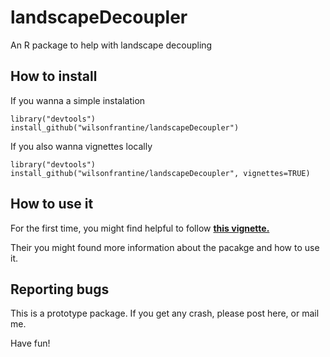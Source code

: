 # landscapeDecoupler

An R package to help with landscape decoupling

## How to install

If you wanna a simple instalation

```{r}
library("devtools")
install_github("wilsonfrantine/landscapeDecoupler")
```

If you also wanna vignettes locally

```{r}
library("devtools")
install_github("wilsonfrantine/landscapeDecoupler", vignettes=TRUE)
```

## How to use it

For the first time, you might find helpful to follow <a href="https://wilsonfrantine.github.io/landscapeDecoupler/"> <b>this vignette. </b> </a>

Their you might found more information about the pacakge and how to use it.

## Reporting bugs

This is a prototype package. If you get any crash, please post here, or mail me.

Have fun!
